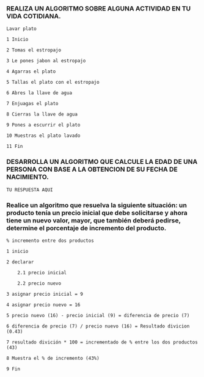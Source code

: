 ### REALIZA UN ALGORITMO SOBRE ALGUNA ACTIVIDAD EN TU VIDA COTIDIANA.

    Lavar plato
    
    1 Inicio
    
    2 Tomas el estropajo 
    
    3 Le pones jabon al estropajo 
    
    4 Agarras el plato  
    
    5 Tallas el plato con el estropajo 
    
    6 Abres la llave de agua
    
    7 Enjuagas el plato 
    
    8 Cierras la llave de agua 
    
    9 Pones a escurrir el plato
    
    10 Muestras el plato lavado 
    
    11 Fin
    

### DESARROLLA UN ALGORITMO QUE CALCULE LA EDAD DE UNA PERSONA CON BASE A LA OBTENCION DE SU FECHA DE NACIMIENTO.

    TU RESPUESTA AQUI




###  Realice un algoritmo que resuelva la siguiente situación: un producto tenía un precio inicial que debe solicitarse y ahora tiene un nuevo valor, mayor, que también deberá pedirse, determine el porcentaje de incremento del producto. 

    % incremento entre dos productos
    
    1 inicio
    
    2 declarar
   
        2.1 precio inicial
    
        2.2 precio nuevo 
    
    3 asignar precio inicial = 9
    
    4 asignar precio nuevo = 16
    
    5 precio nuevo (16) - precio inicial (9) = diferencia de precio (7)
    
    6 diferencia de precio (7) / precio nuevo (16) = Resultado divicion (0.43)
    
    7 resultado divición * 100 = incrementado de % entre los dos productos (43)
    
    8 Muestra el % de incremento (43%)
    
    9 Fin
